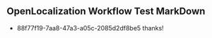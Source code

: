 ## OpenLocalization Workflow Test MarkDown
* 88f77f19-7aa8-47a3-a05c-2085d2df8be5 thanks!

<!--HONumber=Jul16_HO4-->


